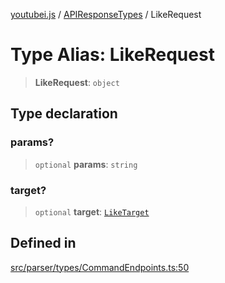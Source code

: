 [youtubei.js](../../../README.md) / [APIResponseTypes](../README.md) / LikeRequest

# Type Alias: LikeRequest

> **LikeRequest**: `object`

## Type declaration

### params?

> `optional` **params**: `string`

### target?

> `optional` **target**: [`LikeTarget`](LikeTarget.md)

## Defined in

[src/parser/types/CommandEndpoints.ts:50](https://github.com/LuanRT/YouTube.js/blob/4ae0cc5c523a2080e68d6c0c1437c78fe318ea30/src/parser/types/CommandEndpoints.ts#L50)

